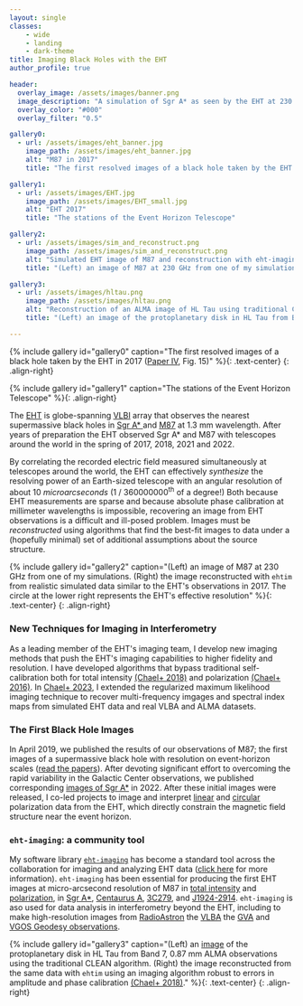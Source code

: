 ```yaml
---
layout: single
classes:
    - wide
    - landing
    - dark-theme
title: Imaging Black Holes with the EHT
author_profile: true

header:
  overlay_image: /assets/images/banner.png
  image_description: "A simulation of Sgr A* as seen by the EHT at 230 GHz" 
  overlay_color: "#000"
  overlay_filter: "0.5"

gallery0:
  - url: /assets/images/eht_banner.jpg
    image_path: /assets/images/eht_banner.jpg
    alt: "M87 in 2017"
    title: "The first resolved images of a black hole taken by the EHT in 2017"

gallery1:
  - url: /assets/images/EHT.jpg
    image_path: /assets/images/EHT_small.jpg
    alt: "EHT 2017"
    title: "The stations of the Event Horizon Telescope"

gallery2:
  - url: /assets/images/sim_and_reconstruct.png
    image_path: /assets/images/sim_and_reconstruct.png
    alt: "Simulated EHT image of M87 and reconstruction with eht-imaging."
    title: "(Left) an image of M87 at 230 GHz from one of my simulations. (Right) the image reconstructed with eht-imaging from realistic simulated data similar to the EHT's observations in 2017. The circle at the lower right represents the EHT's effective resolution"

gallery3:
  - url: /assets/images/hltau.png
    image_path: /assets/images/hltau.png
    alt: "Reconstruction of an ALMA image of HL Tau using traditional CLEAN vs eht-imaging."
    title: "(Left) an image of the protoplanetary disk in HL Tau from Band 7, 0.87 mm ALMA observations using the traditional CLEAN algorithm. (Right) the image reconstructed from the same data with eht-imaging using an imaging algorithm robust to errors in amplitude and phase calibration (Chael+ 2018)."

---
```

{% include gallery id="gallery0" caption="The first resolved images of a black hole taken by the EHT in 2017 ([Paper IV](https://iopscience.iop.org/article/10.3847/2041-8213/ab0e85), Fig. 15)" %}{: .text-center}
{: .align-right}

{% include gallery id="gallery1" caption="The stations of the Event Horizon Telescope" %}{: .align-right}

The [EHT](http://eventhorizontelescope.org/) is globe-spanning [VLBI](https://en.wikipedia.org/wiki/Very-long-baseline_interferometry) array that observes the nearest supermassive black holes in 
<a href="https://en.wikipedia.org/wiki/Sagittarius_A*">Sgr A* </a> 
and [M87](https://en.wikipedia.org/wiki/Messier_87) at 1.3 mm wavelength. After years of preparation the EHT observed Sgr A* and M87 with telescopes around the world in the spring of 2017, 2018, 2021 and 2022.


By correlating the recorded electric field measured simultaneously at telescopes around the world, the EHT can effectively _synthesize_ the resolving power of an Earth-sized telescope with an angular resolution of about 10 _microarcseconds_ (1 / 360000000<sup>th</sup> of a degree!)
Both because EHT measurements are sparse and because absolute phase calibration at millimeter wavelengths is impossible, recovering an image from EHT observations is a difficult and ill-posed problem. Images must be _reconstructed_ using algorithms that find the best-fit images to data under a (hopefully minimal) set of additional assumptions about the source structure.

{% include gallery id="gallery2" caption="(Left) an image of M87 at 230 GHz from one of my simulations. (Right) the image reconstructed with `ehtim` from realistic simulated data similar to the EHT's observations in 2017. The circle at the lower right represents the EHT's effective resolution" %}{: .text-center}
{: .align-right}

### New Techniques for Imaging in Interferometry 
As a leading member of the EHT's imaging team, I develop new imaging methods that push the EHT's imaging capabilities to higher fidelity and resolution. I have developed algorithms that bypass traditional self-calibration both for total intensity [(Chael+ 2018)](https://arxiv.org/abs/1803.07088) and polarization [(Chael+ 2016)](https://arxiv.org/abs/1605.06156). In [Chael+ 2023](https://iopscience.iop.org/article/10.3847/1538-4357/acb7e4), I extended the regularized maximum likelihood imaging technique to recover multi-frequency imgages and spectral index maps from simulated EHT data and real VLBA and ALMA datasets. 

### The First Black Hole Images 
In April 2019, we published the results of our observations of M87; the first images of a supermassive black hole with resolution on event-horizon scales ([read the papers](https://iopscience.iop.org/journal/2041-8205/page/Focus_on_EHT)). After devoting significant effort to overcoming the rapid variability in the Galactic Center observations, we published corresponding [images of Sgr A*](https://iopscience.iop.org/journal/2041-8205/page/Focus_on_First_Sgr_A_Results) in 2022. After these initial images were released, I co-led projects to image and interpret [linear](https://iopscience.iop.org/article/10.3847/2041-8213/abe71d) and [circular](https://iopscience.iop.org/article/10.3847/2041-8213/acff70) polarization data from the EHT, which directly constrain the magnetic field structure near the event horizon.

### `eht-imaging`: a community tool 
My software library [`eht-imaging`](https://github.com/achael/eht-imaging) has become a standard tool across the collaboration for imaging and analyzing EHT data ([click here](/_pages/software) for more information). `eht-imaging` has been essential for producing the first EHT images at micro-arcsecond resolution of M87 in [total intensity](https://iopscience.iop.org/article/10.3847/2041-8213/ab0e85) and [polarization](https://iopscience.iop.org/article/10.3847/2041-8213/abe71d), in [Sgr A*](https://iopscience.iop.org/article/10.3847/2041-8213/ac6429),  [Centaurus A](https://www.nature.com/articles/s41550-021-01417-w),  [3C279](https://www.aanda.org/articles/aa/full_html/2020/08/aa37493-20/aa37493-20.html),  and [J1924-2914](https://iopscience.iop.org/article/10.3847/1538-4357/ac7a40).  `eht-imaging` is aso used for data analysis in interferometry beyond the EHT, including to make high-resolution images from [RadioAstron](https://arxiv.org/pdf/2311.01861) the [VLBA](https://arxiv.org/pdf/2401.03603) the [GVA](https://arxiv.org/pdf/2408.09069) and [VGOS Geodesy observations](https://agupubs.onlinelibrary.wiley.com/doi/10.1029/2020JB021238).

{% include gallery id="gallery3" caption="(Left) an [image](https://arxiv.org/pdf/1503.02649.pdf) of the protoplanetary disk in HL Tau from Band 7, 0.87 mm ALMA observations using the traditional CLEAN algorithm. (Right) the image reconstructed from the same data with `ehtim` using an imaging algorithm robust to errors in amplitude and phase calibration [(Chael+  2018)](https://arxiv.org/abs/1803.07088)."
 %}{: .text-center}
{: .align-right}

<br/><br/>



